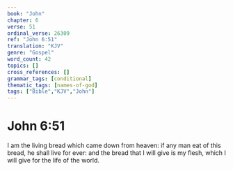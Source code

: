 ```yaml
---
book: "John"
chapter: 6
verse: 51
ordinal_verse: 26309
ref: "John 6:51"
translation: "KJV"
genre: "Gospel"
word_count: 42
topics: []
cross_references: []
grammar_tags: [conditional]
thematic_tags: [names-of-god]
tags: ["Bible","KJV","John"]
---
```


# John 6:51

I am the living bread which came down from heaven: if any man eat of this bread, he shall live for ever: and the bread that I will give is my flesh, which I will give for the life of the world.
